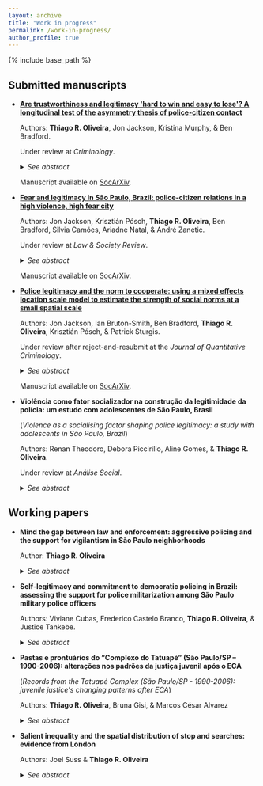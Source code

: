 ```yaml
---
layout: archive
title: "Work in progress"
permalink: /work-in-progress/
author_profile: true
---
```


{% include base_path %}

## Submitted manuscripts

- **[Are trustworthiness and legitimacy 'hard to win and easy to lose'? A longitudinal test of the asymmetry thesis of police-citizen contact](https://osf.io/preprints/socarxiv/adhbm/)**

  Authors: **Thiago R. Oliveira**, Jon Jackson, Kristina Murphy, & Ben Bradford.
  
  Under review at <i>Criminology</i>.
  
  <details>
  <summary><i>See abstract</i></summary>

  <b>Abstract</b>: The idea that trustworthiness and legitimacy are ‘hard to win and easy to lose’ — that attitudes are affected more by negative contact than by positive contact — stands as a major challenge to procedural justice theory. In this paper, we revisit the relationship between police-citizen encounters and attitudes towards the police. We analyze data from a two-wave panel study of a nationally representative sample of Australian citizens using autoregressive structural equation modeling. A longitudinal test comparing changes after an encounter indicates slight asymmetry for trust in police effectiveness, strong symmetry for trust in procedural fairness, and strong asymmetry (in the opposite direction expected) for duty to obey the police. In a further investigation, latent moderated structural models find little evidence of heterogeneity in the association between encounters and changes in trust in police procedural fairness and duty to obey, but prior levels of trust in police effectiveness moderate the association between contact and trustworthiness. We conclude with the idea that the association with police-citizen encounters may not be as asymmetrical as previously thought, particularly for changes in trust in procedural fairness and legitimacy. Policy implications include considering public-police interactions as ‘teachable moments’ and potential sources for enhancing police trustworthiness and legitimacy.

  </details>
  
  Manuscript available on [SocArXiv](https://osf.io/preprints/socarxiv/adhbm/).
  
 
- **[Fear and legitimacy in São Paulo, Brazil: police-citizen relations in a high violence, high fear city](https://osf.io/preprints/socarxiv/3awrz/)**

  Authors: Jon Jackson, Krisztián Pósch, **Thiago R. Oliveira**, Ben Bradford, Silvia Camões, Ariadne Natal, & André Zanetic.
  
  Under review at <i>Law & Society Review</i>.
  
  <details>
  <summary><i>See abstract</i></summary>

  <b>Abstract</b>: In this paper we examine consensual and coercive police-citizen relations in São Paulo, Brazil. According to procedural justice theory, legitimacy operates as part of a virtuous circle, whereby normatively appropriate police behavior encourages public self-regulation and pro-active cooperation, which then reduces the need for coercive forms of social control. Tests of the theory in the US, UK, Australia and elsewhere typically pit normative versus instrumental accounts of crime-control policy against one another. But can consensual and coercive police-citizen power relations be so easily disentangled in a city in which many people fear crime, where some people fear police but tolerate extreme police violence, and where the image of the police as “just another (violent) gang” seems still to have significant cultural currency? Our analysis of the composition, predictors and potential consequences of police legitimacy highlights points of similarity and difference in police-citizen relations in this high violence, high fear city of the Global South.

  </details>
  
  Manuscript available on [SocArXiv](https://osf.io/preprints/socarxiv/3awrz/).

- **[Police legitimacy and the norm to cooperate: using a mixed effects location scale model to estimate the strength of social norms at a small spatial scale](https://osf.io/preprints/socarxiv/jb74u/)**

  Authors: Jon Jackson, Ian Bruton-Smith, Ben Bradford, **Thiago R. Oliveira**, Krisztián Pósch, & Patrick Sturgis.

  Under review after reject-and-resubmit at the <i>Journal of Quantitative Criminology</i>.
  
  <details>
  <summary><i>See abstract</i></summary>

  <b>Abstract</b>.<br>
  <i>Objectives</i>: Test whether cooperation with the police is a social norm that varies in strength from neighborhood to neighborhood. Test whether police legitimacy plays no role with willingness to cooperate in neighborhoods where the norm is strong but is a positive predictor of cooperation in neighborhoods where the norm is weak.<br>
  <i>Methods</i>: A survey of 1,057 individuals in 98 neighborhoods, defined at small spatial scale, measures (a) willingness to cooperate using a hypothetical vignette and (b) legitimacy using normative alignment indicators. A mixed-effects location-scale model estimates the cluster-level mean and variance of cooperation as a latent variable. A cross-level interaction tests whether legitimacy predicts cooperation only in neighborhoods where the norm to cooperate is weak.<br>
  <i>Results</i>: Willingness to cooperate with the police clusters strongly by neighborhood and there are neighborhoods with (i) high mean and low variance, (ii) high mean and high variance, (iii) (relatively) low mean and low variance, and (iv) (relatively) low mean and high variance. Legitimacy is only a positive predictor of cooperation in neighborhoods that have a low mean and high variance. In neighborhoods where the norm to cooperate is strong, most people are willing to engage so there is little variance left over to explain.<br>
  <i>Conclusions</i>: Findings support a boundary condition of procedural justice theory: namely, cooperation with the police is a social norm that varies from neighborhood to neighborhood and that legitimacy only plays a role in neighborhoods where the social norm is weak. 

  </details>

  Manuscript available on [SocArXiv](https://osf.io/preprints/socarxiv/jb74u/).

- **Violência como fator socializador na construção da legitimidade da polícia: um estudo com adolescentes de São Paulo, Brasil**

  (*Violence as a socialising factor shaping police legitimacy: a study with adolescents in São Paulo, Brazil*)

  Authors: Renan Theodoro, Debora Piccirillo, Aline Gomes, & **Thiago R. Oliveira**.
 
  Under review at <i>Análise Social</i>.

  <details>
  <summary><i>See abstract</i></summary>

  <b>Abstract</b>. This paper investigates how adolescents are socialised to accept or reject police violence and abuse of power, and how these dispositions influence police legitimacy. Data came from a survey with 724 participants born in 2005, residents of the city of São Paulo, Brazil. Direct and indirect effects of experiences of violence and police contact over adolescents evaluations of police were estimated using structural equation modelling. Results indicate that aggressive and illegal policing, as well as exposure to violence in the neighborhood erode confidence in policing.

  </details>

## Working papers

- **Mind the gap between law and enforcement: aggressive policing and the support for vigilantism in São Paulo neighborhoods**

  Author: **Thiago R. Oliveira**
  
  <details>
  <summary><i>See abstract</i></summary>

  <b>Abstract</b>: Is aggressive policing associated with changes in legal attitudes? Previous work has shown that police legitimacy, legal legitimacy, and legal cynicism are undermined by negative experiences of police stops. In this study, I revise the conceptual definitions of different legal attitudes and suggest that legal cynicism refers to a gap between public judgements about police and legal legitimacy, whereby people perceive the legal institutions as illegitimate, unresponsive, and ill equipped to ensure public safety regardless of positive views about the law. The context is the heterogeneous city of São Paulo, Brazil, where violent interactions between armed military police officers and citizens are common in some neighborhoods but inexistent in others. Drawing on three waves of data from a representative survey of adult residents of eight neighborhoods in São Paulo, I first rely on weighted linear fixed effects and generalized synthetic control methods to assess whether aggressive police stops are associated with an increase in the gap between police and legal legitimacy. Second, dynamic panel models assess whether legal cynicism longitudinally mediates the association between violent police stops and public support for vigilantism. Aggressive policing undermines people's judgements about the legitimacy of the police, increasing the gap between the law and legal institutions and creating the conditions for them to turn to alternative strategies of law enforcement. This study provides further evidence on the consequences of aggressive policing in high-crime contexts, with implications to people's recognition of the ruling power of the law and the legal institutions.
  
    </details>

- **Self-legitimacy and commitment to democratic policing in Brazil: assessing the support for police militarization among São Paulo military police officers**

  Authors: Viviane Cubas, Frederico Castelo Branco, **Thiago R. Oliveira**, & Justice Tankebe.
  
  <details>
  <summary><i>See abstract</i></summary>

  <b>Abstract</b>: To what extent do police officers who are confident of their own authority support (or oppose) police militarization? Previous work has established possible links between police officers’ self-legitimacy and their commitment to democratic policing, which is based on principles of citizen participation, equity and responsiveness. Understood as the process through which policing activities take more and more characteristics of the military culture and behavior, police militarization premises on the idea that police officers should be trained as if they were going to war. Based on this nearly diametrical distinction and given the positive association found between self-legitimacy and commitment to democratic policing, we ask whether self-legitimacy is negatively associated with support for police militarization. Using data from a survey of officers from the São Paulo Military Police in 2016, we assess the extent to which measures of self-legitimacy are correlated with such support controlling for agents’ identification with military values – we also assess the extent to which self-legitimacy mediates the effects or other variables on support for police militarization, such as perceived public support and perceived distributive justice within the organization. Results of structural equation models indicate that while identification with military values mediate some statistical effects of perception of work environment on support for police militarization, self-belief in authority vested in them does not.

  </details>

- **Pastas e prontuários do “Complexo do Tatuapé” (São Paulo/SP – 1990-2006): alterações nos padrões da justiça juvenil após o ECA**

  (*Records from the Tatuapé Complex (São Paulo/SP - 1990-2006): juvenile justice's changing patterns after ECA*)
  
  Authors: **Thiago R. Oliveira**, Bruna Gisi, & Marcos César Alvarez
  
  <details>
  <summary><i>See abstract</i></summary>
  
  <b>Abstract</b>:
  
  </details>
  
- **Salient inequality and the spatial distribution of stop and searches: evidence from London**
  
  Authors: Joel Suss & **Thiago R. Oliveira**
  
  <details>
  <summary><i>See abstract</i></summary>
  
  <b>Abstract</b>: 
  
  </details>
